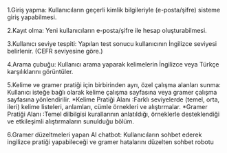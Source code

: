 1.Giriş yapma: Kullanıcıların geçerli kimlik bilgileriyle (e-posta/şifre) sisteme giriş yapabilmesi.

2.Kayıt olma: Yeni kullanıcıların e-posta/şifre ile hesap oluşturabilmesi.

3.Kullanıcı seviye tespiti: Yapılan test sonucu kullanıcının İngilizce seviyesi belirlenir. (CEFR seviyesine göre.)

4.Arama çubuğu: Kullanıcı arama yaparak kelimelerin İngilizce veya Türkçe karşılıklarını görüntüler.

5.Kelime ve gramer pratiği için birbirinden ayrı, özel çalışma alanları sunma: Kullanıcı isteğe bağlı olarak kelime çalışma sayfasına veya gramer çalışma sayfasına yönlendirilir.
*Kelime Pratiği Alanı :Farklı seviyelerde (temel, orta, ileri) kelime listeleri, anlamları, cümle örnekleri ve alıştırmalar.
*Gramer Pratiği Alanı :Temel dilbilgisi kurallarının anlatıldığı, örneklerle desteklendiği ve etkileşimli alıştırmaların sunulduğu bölüm.

6.Gramer düzeltmeleri yapan AI chatbot: Kullanıcıların sohbet ederek ingilizce pratiği yapabileceği ve gramer hatalarını düzelten sohbet robotu


